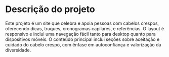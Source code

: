 <h1>Descrição do projeto</h1>
<p>Este projeto é um site que celebra e apoia pessoas com cabelos crespos, oferecendo dicas, truques, cronogramas capilares, e referências. O layout é responsivo e inclui uma navegação fácil tanto para desktop quanto para dispositivos móveis. O conteúdo principal inclui seções sobre aceitação e cuidado do cabelo crespo, com ênfase em autoconfiança e valorização da diversidade.</p>

